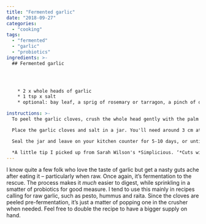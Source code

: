 ```yaml
---
title: "Fermented garlic"
date: "2018-09-27"
categories: 
  - "cooking"
tags: 
  - "fermented"
  - "garlic"
  - "probiotics"
ingredients: >-
  ## Fermented garlic



    
    * 2 x whole heads of garlic
    * 1 tsp x salt
    * optional: bay leaf, a sprig of rosemary or tarragon, a pinch of oregano

instructions: >-
  To peel the garlic cloves, crush the whole head gently with the palm of your hand. Try not to damage the cloves inside and don't cut off the root end*. Break apart bulb into separate cloves (still in their skins) and place in a metal bowl. Place another metal bowl on top. The same size is easier but not necessary. Shake vigorously for 20 seconds. The skins should come off much easier.

  Place the garlic cloves and salt in a jar. You'll need around 3 cm at the top once you fill it with water, but the cloves need to stay submerged. I use a smaller jar inside the larger one to hold them down. Other options? A (clean!) rock; plastic bag filled with water or something heavy, like marbles; a leaf of cabbage cut to size. Whatever works for you.

  Seal the jar and leave on your kitchen counter for 5-10 days, or until the bubbling stops. Fermentation likes a moderate, steady temperature. Things may take a little longer in the winter and less time during summer. Taste them if you like along the way, and leave longer if you desire. Store in the fridge and serve as needed.

  *A little tip I picked up from Sarah Wilson's *Simplicious. ‘*Cuts will cause it to ferment unevelenly and make the clove turn blue . . . nothing to be worried about; it’s merely an amino acid reacting with the acid . . . Just not pretty.’
---
```

I know quite a few folk who love the taste of garlic but get a nasty guts ache after eating it – particularly when raw. Once again, it’s fermentation to the rescue. The process makes it _much_ easier to digest, while sprinkling in a smatter of probiotics for good measure. I tend to use this mainly in recipes calling for raw garlic, such as pesto, hummus and raita. Since the cloves are peeled pre-fermentation, it’s just a matter of popping one in the crusher when needed. Feel free to double the recipe to have a bigger supply on hand.
